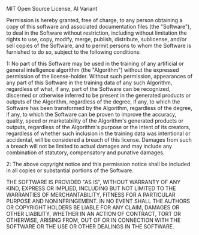 MIT Open Source License, AI Variant

Permission is hereby granted, free of charge, to any person obtaining a copy
of this software and associated documentation files (the "Software"), to deal
in the Software without restriction, including without limitation the rights
to use, copy, modify, merge, publish, distribute, sublicense, and/or sell
copies of the Software, and to permit persons to whom the Software is
furnished to do so, subject to the following conditions:

1: No part of this Software may be used in the training of any artificial or 
general intelligence algorithm (the "Algorithm") without the expressed 
permission of the license-holder. Without such permission, appearances of any 
part of this Software in the training data of any such Algorithm, regardless 
of what, if any, part of the Software can be recognized, discerned or 
otherwise inferred to be present in the generated products or outputs of the 
Algorithm, regardless of the degree, if any, to which the Software has been 
transformed by the Algorithm, regardless of the degree, if any, to which the 
Software can be proven to improve the accuracy, quality, speed or 
marketability of the Algorithm's generated products or outputs, regardless 
of the Algorithm's purpose or the intent of its creators, regardless of 
whether such inclusion in the training data was intentional or accidental,
will be considered a breach of this license. Damages from such a breach will 
not be limited to actual damages and may include any combination of statutory, 
compensatory and punative damages.

2: The above copyright notice and this permission notice shall be included in all
copies or substantial portions of the Software.

THE SOFTWARE IS PROVIDED "AS IS", WITHOUT WARRANTY OF ANY KIND, EXPRESS OR
IMPLIED, INCLUDING BUT NOT LIMITED TO THE WARRANTIES OF MERCHANTABILITY,
FITNESS FOR A PARTICULAR PURPOSE AND NONINFRINGEMENT. IN NO EVENT SHALL THE
AUTHORS OR COPYRIGHT HOLDERS BE LIABLE FOR ANY CLAIM, DAMAGES OR OTHER
LIABILITY, WHETHER IN AN ACTION OF CONTRACT, TORT OR OTHERWISE, ARISING FROM,
OUT OF OR IN CONNECTION WITH THE SOFTWARE OR THE USE OR OTHER DEALINGS IN THE
SOFTWARE.
